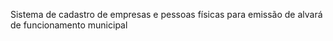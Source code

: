 Sistema de cadastro de empresas e pessoas físicas para emissão de alvará de funcionamento municipal
